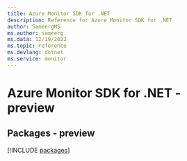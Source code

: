 ```yaml
---
title: Azure Monitor SDK for .NET
description: Reference for Azure Monitor SDK for .NET
author: SameergMS
ms.author: sameerg
ms.data: 12/19/2022
ms.topic: reference
ms.devlang: dotnet
ms.service: monitor
---
```

# Azure Monitor SDK for .NET - preview
## Packages - preview
[!INCLUDE [packages](monitor-index.md)]